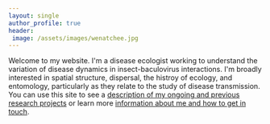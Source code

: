 ```yaml
---
layout: single
author_profile: true
header:
 image: /assets/images/wenatchee.jpg
---
```


Welcome to my website. I'm a disease ecologist working to understand the variation of disease dynamics in insect-baculovirus interactions. I'm broadly interested in spatial structure, dispersal, the histroy of ecology, and entomology, particularly as they relate to the study of disease transmission. You can use this site to see a [description of my ongoing and previous research projects](/research) or learn more [information about me and how to get in touch](/about).

